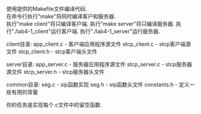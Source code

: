 使用提供的Makefile文件编译代码.  
在命令行执行"make"将同时编译客户和服务器.  
执行"make client"将只编译客户端.
执行"make server"将只编译服务器.
执行"./lab4-1_client"运行客户端.
执行"./lab4-1_server"运行服务器.

client目录:
app_client.c - 客户端应用程序源文件
stcp_client.c - stcp客户端源文件
stcp_client.h - stcp客户端头文件

server目录:
app_server.c - 服务器应用程序源文件
stcp_server.c - stcp服务器源文件
stcp_server.h - stcp服务器头文件

common目录:
seg.c - sip函数实现
seg.h - sip函数头文件
constants.h - 定义一些有用的常量

你的任务是实现每个.c文件中的留空函数.
